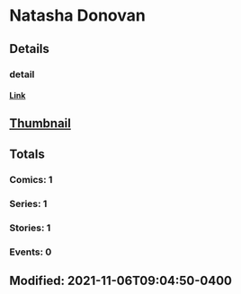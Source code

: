 # Natasha  Donovan 
## Details
### detail
#### [Link](http://marvel.com/comics/creators/14344/natasha_donovan?utm_campaign=apiRef&utm_source=225578a89fc76f3d20fbffda5d17a88d)
## [Thumbnail](http://i.annihil.us/u/prod/marvel/i/mg/b/40/image_not_available.jpg)
## Totals
### Comics: 1
### Series: 1
### Stories: 1
### Events: 0
## Modified: 2021-11-06T09:04:50-0400